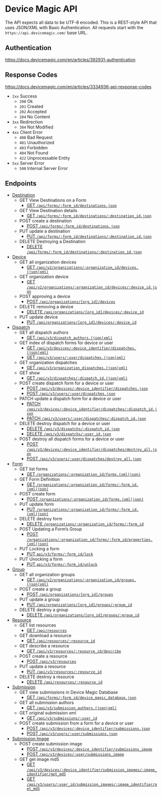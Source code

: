 # Device Magic API
The API expects all data to be UTF-8 encoded.
This is a REST-style API that uses JSON/XML with Basic Authentication.
All requests start with the `https://api.devicemagic.com/` base URL.

## Authentication

https://docs.devicemagic.com/en/articles/392931-authentication

## Response Codes
https://docs.devicemagic.com/en/articles/3334936-api-response-codes

* `2xx` Success
  * `200` Ok
  * `201` Created
  * `202` Accepted
  * `204` No Content
* `3xx` Redirection
  * `304` Not Modified
* `4xx` Client Error  
  * `400` Bad Request
  * `401` Unauthorized
  * `403` Forbidden
  * `404` Not Found
  * `422` Unprocessable Entity
* `5xx` Server Error
  * `500` Internal Server Error

## Endpoints

  * [Destination](./doc/api/destination.md)
    * GET View Destinations on a Form
      * [GET `/api/forms/:form_id/destinations.json`](./doc/api/destination.md#json-get-view-destinations-on-a-form)
    * GET View Destination details
      * [GET `/api/forms/:form_id/destinations/:destination_id.json`](./doc/api/destination.md#json-get-view-destination-details)
    * POST create a destination
      * [POST `/api/forms/:form_id/destinations.json`](./doc/api/destination.md#json-post-create-a-destination)
    * PUT update a destination
      * [PUT `/api/forms/:form_id/destinations/:destination_id.json`](./doc/api/destination.md#json-put-update-a-destination)
    * DELETE Destroying a Destination
      * [DELETE `/api/forms/:form_id/destinations/:destination_id.json`](./doc/api/destination.md#delete-destroying-a-destination)
  * [Device](./doc/api/device.md)
    * GET all organization devices
      * [GET `/api/v2/organizations/:organization_id/devices.(json|xml)`](./doc/api/device.md#jsonxml-get-all-organization-devices)
    * GET organization device
      * [GET `/api/v2/organizations/:organization_id/devices/:device_id.json`](./doc/api/device.md#jsonxml-get-organization-device)
    * POST approving a device
      * [POST `/api/organizations/[org_id]/devices`](./doc/api/device.md#post-approving-a-device)
    * DELETE removing a device
      * [DELETE `/api/organizations/[org_id]/devices/:device_id`](./doc/api/device.md#delete-removing-a-device)      
    * PUT update device
      * [PUT `/api/organizations/[org_id]/devices/:device_id`](./doc/api/device.md#jsonxml-put-update-device)
  * [Dispatch](./doc/api/dispatch.md)
    * GET all dispatch authors
      * [GET `/api/v3/dispatch_authors.(json|xml)`](./doc/api/dispatch.md#jsonxml-get-all-dispatch-authors)
    * GET index of dispatch forms for device or user
      * [GET `/api/v3/devices/:device_identifier/dispatches.(json|xml)`](./doc/api/dispatch.md#jsonxml-get-index-dispatch-forms-for-a-device)
      * [GET `/api/v3/users/:user/dispatches.(json|xml)`](./doc/api/dispatch.md#jsonxml-get-index-dispatch-forms-for-a-user)
    * GET organization dispatches
      * [GET `/api/v3/organization_dispatches.(json|xml)`](./doc/api/dispatch.md#jsonxml-get-organization-dispatches)
    * GET show
      * [GET `/api/v3/dispatches/:dispatch_id.(json|xml)`](./doc/api/dispatch.md#jsonxml-get-show-dispatch)
    * POST create dispatch form for a device or user
      * [POST `/api/v3/devices/:device_identifier/dispatches.json`](./doc/api/dispatch.md#jsonxml-post-create-dispatch-form-for-a-device)
      * [POST `/api/v3/users/:user/dispatches.json`](./doc/api/dispatch.md#jsonxml-post-create-dispatch-form-for-a-user)
    * PATCH update a dispatch form for a device or user
      * [PATCH `/api/v3/devices/:device_identifier/dispatches/:dispatch_id.json`](./doc/api/dispatch.md#jsonxml-patch-update-dispatch-form-for-a-device)
      * [PATCH `/api/v3/users/:user/dispatches/:dispatch_id.json`](./doc/api/dispatch.md#jsonxml-patch-update-dispatch-form-for-a-user)
    * DELETE destroy dispatch for a device or user
      * [DELETE `/api/v3/dispatchs/:dispatch_id.json`](./doc/api/dispatch.md#json-delete-dispatch-form-for-device)
      * [DELETE `/api/v3/dispatchs/:user_id.json`](./doc/api/dispatch.md#json-delete-dispatch-form-for-user)
    * POST destroy all dispatch forms for a device or user
      * [POST `/api/v3/devices/:device_identifier/dispatches/destroy_all.json`](./doc/api/dispatch.md#json-post-destroy-all-dispatch-forms-for-a-device)
      * [POST `/api/v3/users/:user/dispatches/destroy_all.json`](./doc/api/dispatch.md#json-post-destroy-all-dispatch-forms-for-a-user)
  * [Form](./doc/api/form.md)
    * GET list forms
      * [GET `/organizations/:organization_id/forms.(xml|json)`](./doc/api/form.md#jsonxml-get-list-forms)
    * GET Form Definition
      * [GET `/organizations/:organization_id/forms/:form_id.(xml|json)`](./doc/api/form.md#jsonxml-get-form-definition)
    * POST create form
      * [POST `/organizations/:organization_id/forms.(xml|json)`](./doc/api/form.md#jsonxml-post-create-form)
    * PUT update form
      * [PUT `/organizations/:organization_id/forms/:form_id.(xml|json)`](./doc/api/form.md#jsonxml-put-update-form)
    * DELETE destroy form
      * [DELETE `/organizations/:organization_id/forms/:form_id`](./doc/api/form.md#delete-destroy-form)
    * POST Updating a Form’s Group
      * [POST `/organizations/:organization_id/forms/:form_id/properties.(xml|json)`](./doc/api/form.md#jsonxml-post-updating-a-forms-group)
    * PUT Locking a form
      * [PUT `api/v3/forms/:form_id/lock`](./doc/api/form.md#put-locking-a-form)
    * PUT Unocking a form
      * [PUT `api/v3/forms/:form_id/unlock`](./doc/api/form.md#put-unocking-a-form)
  * [Group](./doc/api/group.md)
    * GET all organization groups
      * [GET `/api/v2/organizations/:organization_id/groups.(json|xml)`](./doc/api/group.md#jsonxml-get-all-organization-groups)
    * POST create a group
      * [POST `/api/organizations/[org_id]/groups`](./doc/api/group.md#jsonxml-post-create-group)
    * PUT update a group
      * [PUT `/api/organizations/[org_id]/groups/:group_id`](./doc/api/group.md#jsonxml-put-update-group)
    * DELETE destroy a group
      * [DELETE `/api/organizations/[org_id]/groups/:group_id`](./doc/api/group.md#delete-destroy-group)      
  * [Resource](./doc/api/resource.md)
    * GET list resources
      * [GET `/api/resources`](./doc/api/resource.md#jsonxml-get-list-resources)
    * GET download a resource
      * [GET `/api/resources/:resource_id`](./doc/api/resource.md#get-download-resource)
    * GET describe a resource
      * [GET `/api/v3/resources/:resource_id/describe`](./doc/api/resource.md#jsonxml-get-describe-resource)
    * POST create a resource
      * [POST `/api/v3/resources`](./doc/api/resource.md#json-post-create-resource)
    * PUT update a resource
      * [PUT `/api/v3/resources/:resource_id`](./doc/api/resource.md#json-put-update-resource)
    * DELETE destroy a resource
      * [DELETE `/api/resources/:resource_id`](./doc/api/resource.md#delete-destroy-resource)      
  * [Submission](./doc/api/submission.md)
    * GET view submissions in Device Magic Database
      * [GET `/api/forms/:form_id/device_magic_database.json`](./doc/api/submission.md#json-get-view-submissions-in-device-magic-database)
    * GET all submission authors
      * [GET `/api/v3/submission_authors.(json|xml)`](./doc/api/submission.md#jsonxml-get-all-submission-authors)
    * GET original submission xml
      * [GET `/api/v3/submissions/:user_id`](./doc/api/submission.md#xml-get-original-submission-xml)
    * POST create submission from a form for a device or user
      * [POST `/api/v3/devices/:device_identifier/submissions.json`](./doc/api/submission.md#json-post-create-submission-from-a-form-for-a-device)
      * [POST `/api/v3/users/:user/submissions.json`](./doc/api/submission.md#json-post-create-submission-from-a-form-for-a-user)
  * [Submission Image](./doc/api/submission_image.md)
    * POST create submission image  
      * [POST `/api/v3/devices/:device_identifier/submissions_image`](./doc/api/submission_image.md#post-create-submission-image-for-a-device)
      * [POST `/api/v3/devices/:user/submissions_image`](./doc/api/submission_image.md#post-create-submission-image-for-a-user)
    * GET get image md5  
      * [GET `/api/v3/devices/:device_identifier/submission_images/:image_identifier/get_md5`](./doc/api/submission_image.md#get-submission-image-md5-for-a-device)
      * [GET `/api/v3/users/:user_id/submission_images/:image_identifier/get_md5`](./doc/api/submission_image.md#get-submission-image-md5-for-a-user)


